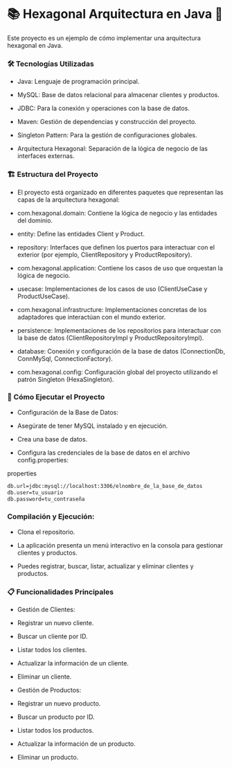 # 📚 Hexagonal Arquitectura en Java 🚀
Este proyecto es un ejemplo de cómo implementar una arquitectura hexagonal en Java. 

### 🛠️ Tecnologías Utilizadas
- Java: Lenguaje de programación principal.

- MySQL: Base de datos relacional para almacenar clientes y productos.

- JDBC: Para la conexión y operaciones con la base de datos.

- Maven: Gestión de dependencias y construcción del proyecto.

- Singleton Pattern: Para la gestión de configuraciones globales.

- Arquitectura Hexagonal: Separación de la lógica de negocio de las interfaces externas.

### 🏗️ Estructura del Proyecto
- El proyecto está organizado en diferentes paquetes que representan las capas de la arquitectura hexagonal:

- com.hexagonal.domain: Contiene la lógica de negocio y las entidades del dominio.

- entity: Define las entidades Client y Product.

- repository: Interfaces que definen los puertos para interactuar con el exterior (por ejemplo, ClientRepository y ProductRepository).

- com.hexagonal.application: Contiene los casos de uso que orquestan la lógica de negocio.

- usecase: Implementaciones de los casos de uso (ClientUseCase y ProductUseCase).

- com.hexagonal.infrastructure: Implementaciones concretas de los adaptadores que interactúan con el mundo exterior.

- persistence: Implementaciones de los repositorios para interactuar con la base de datos (ClientRepositoryImpl y ProductRepositoryImpl).

- database: Conexión y configuración de la base de datos (ConnectionDb, ConnMySql, ConnectionFactory).

- com.hexagonal.config: Configuración global del proyecto utilizando el patrón Singleton (HexaSingleton).

### 🚀 Cómo Ejecutar el Proyecto
- Configuración de la Base de Datos:

- Asegúrate de tener MySQL instalado y en ejecución.

- Crea una base de datos.

- Configura las credenciales de la base de datos en el archivo config.properties:

properties
````bash
db.url=jdbc:mysql://localhost:3306/elnombre_de_la_base_de_datos
db.user=tu_usuario
db.password=tu_contraseña
````
### Compilación y Ejecución:

- Clona el repositorio.

- La aplicación presenta un menú interactivo en la consola para gestionar clientes y productos.

- Puedes registrar, buscar, listar, actualizar y eliminar clientes y productos.

### 📋 Funcionalidades Principales
- Gestión de Clientes:

- Registrar un nuevo cliente.

- Buscar un cliente por ID.

- Listar todos los clientes.

- Actualizar la información de un cliente.

- Eliminar un cliente.

- Gestión de Productos:

- Registrar un nuevo producto.

- Buscar un producto por ID.

- Listar todos los productos.

- Actualizar la información de un producto.

- Eliminar un producto.
